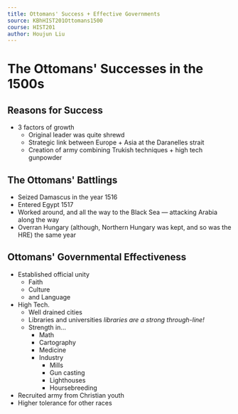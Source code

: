 ```yaml
---
title: Ottomans' Success + Effective Governments
source: KBhHIST201Ottomans1500
course: HIST201
author: Houjun Liu
---
```


# The Ottomans' Successes in the 1500s
## Reasons for Success
* 3 factors of growth
    * Original leader was quite shrewd
    * Strategic link between Europe + Asia at the Daranelles strait
    * Creation of army combining Trukish techniques + high tech gunpowder

## The Ottomans' Battlings
* Seized Damascus in the year 1516
* Entered Egypt 1517
* Worked around, and all the way to the Black Sea — attacking Arabia along the way
* Overran Hungary (although, Northern Hungary was kept, and so was the HRE) the same year

## Ottomans' Governmental Effectiveness
* Established official unity  
    *  Faith
    *  Culture
    *  and Language
* High Tech.
    * Well drained cities
    * Libraries and universities _libraries are a strong through-line!_
    * Strength in…
        * Math
        * Cartography
        * Medicine
        * Industry
            * Mills
            * Gun casting
            * Lighthouses
            * Hoursebreeding
* Recruited army from Christian youth
* Higher tolerance for other races
